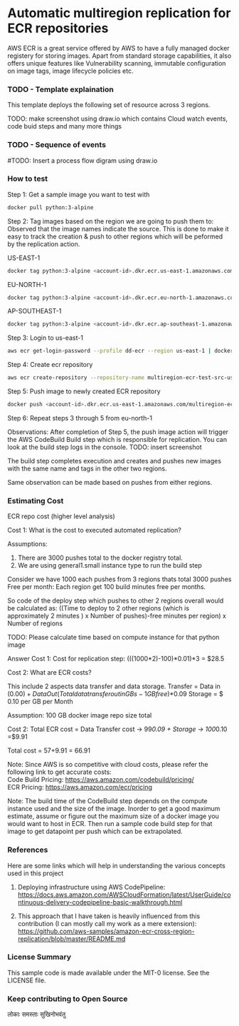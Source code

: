 # Automatic multiregion replication for ECR repositories

AWS ECR is a great service offered by AWS to have a fully managed docker registery for storing images. Apart from standard storage capabilities, it also offers unique features like Vulnerability scanning, immutable configuration on image tags, image lifecycle policies etc.

### TODO - Template explaination
This template deploys the following set of resource across 3 regions.

TODO: make screenshot using draw.io which contains
Cloud watch events, code buid steps and many more things

### TODO - Sequence of events

#TODO: Insert a process flow digram using draw.io

### How to test
Step 1: Get a sample image you want to test with
```bash
docker pull python:3-alpine
```
Step 2: Tag images based on the region we are going to push them to:
Observed that the image names indicate the source. This is done to make it easy to track the creation & push to other regions which will be peformed by the replication action.

US-EAST-1
```bash
docker tag python:3-alpine <account-id>.dkr.ecr.us-east-1.amazonaws.com/multiregion-ecr-test-src-us-east-1:1
```
EU-NORTH-1
```bash
docker tag python:3-alpine <account-id>.dkr.ecr.eu-north-1.amazonaws.com/multiregion-ecr-test-src-eu-north-1:1
```
AP-SOUTHEAST-1
```bash
docker tag python:3-alpine <account-id>.dkr.ecr.ap-southeast-1.amazonaws.com/multiregion-ecr-test-src-ap-southeast-1:1
```
Step 3: Login to us-east-1

```bash
aws ecr get-login-password --profile dd-ecr --region us-east-1 | docker login --username AWS --password-stdin https://<account-id>.dkr.ecr.us-east-1.amazonaws.com
```

Step 4: Create ecr repository

```bash
aws ecr create-repository --repository-name multiregion-ecr-test-src-us-east-1 --profile=dd-ecr --region us-east-1
```

Step 5: Push image to newly created ECR repository

```bash
docker push <account-id>.dkr.ecr.us-east-1.amazonaws.com/multiregion-ecr-test-src-us-east-1:1
```

Step 6: Repeat steps 3 through 5 from eu-north-1

Observations:
After completion of Step 5, the push image action will trigger the AWS CodeBuild Build step which is responsible for replication. You can look at the build step logs in the console.
TODO: insert screenshot

The build step completes execution and creates and pushes new images with the same name and tags in the other two regions.

Same observation can be made based on pushes from either regions.

### Estimating Cost

ECR repo cost (higher level analysis)

Cost 1: What is the cost to executed automated replication?

Assumptions: 
1. There are 3000 pushes total to the docker registry total.
2. We are using general1.small instance type to run the build step

Consider we have 1000 each pushes from 3 regions thats total 3000 pushes
Free per month: Each region get 100 build minutes free per months.

So code of the deploy step which pushes to other 2 regions overall would be calculated as:
((Time to deploy to 2 other regions (which is approximately 2 minutes ) x Number of pushes)-free minutes per region) x Number of regions

TODO: Please calculate time based on compute instance for that python image

Answer Cost 1: Cost for replication step: (((1000*2)-100)*0.01)*3 = $28.5

Cost 2: What are ECR costs?<br>

This include 2 aspects data transfer and data storage.
Transfer = Data in ($0.00) + Data Out (Total data transfer out in GBs - 1 GB free)*$0.09
Storage  = $ 0.10 per GB per Month

Assumption: 100 GB docker image repo size total

Cost 2: Total ECR cost = Data Transfer cost -> 99*0.09 + Storage -> 100*0.10 =$9.91

Total cost = $57+$9.91 = 66.91

Note: Since AWS is so competitive with cloud costs, please refer the following link to get accurate costs:<br>
Code Build Pricing: https://aws.amazon.com/codebuild/pricing/<br>
ECR Pricing: https://aws.amazon.com/ecr/pricing

Note: The build time of the CodeBuild step depends on the compute instance used and the size of the image. Inorder to get a good maximum estimate, assume or figure out the maximum size of a docker image you would want to host in ECR. Then run a sample code build step for that image to get datapoint per push which can be extrapolated.

### References

Here are some links which will help in understanding the various concepts used in this project
1. Deploying infrastructure using AWS CodePipeline:<br>
https://docs.aws.amazon.com/AWSCloudFormation/latest/UserGuide/continuous-delivery-codepipeline-basic-walkthrough.html

2. This approach that I have taken is heavily influenced from this contribution (I can mostly call my work as a mere extension):<br>
https://github.com/aws-samples/amazon-ecr-cross-region-replication/blob/master/README.md


### License Summary
This sample code is made available under the MIT-0 license. See the LICENSE file.

### Keep contributing to Open Source
लोकाः समस्ताः सुखिनोभवंतु
